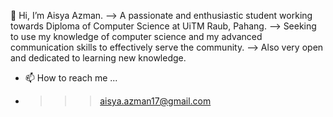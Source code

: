 👋 Hi, I’m Aisya Azman.
--> A passionate and enthusiastic student working towards Diploma of Computer Science at UiTM Raub, Pahang. 
--> Seeking to use my knowledge of computer science and my advanced communication skills to effectively serve the community. 
--> Also very open and dedicated to learning new knowledge.

- 📫 How to reach me ...
- >>> aisya.azman17@gmail.com
